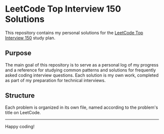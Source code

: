 # LeetCode Top Interview 150 Solutions

This repository contains my personal solutions for the [LeetCode Top Interview 150](https://leetcode.com/studyplan/top-interview-150/) study plan.

## Purpose

The main goal of this repository is to serve as a personal log of my progress and a reference for studying common patterns and solutions for frequently asked coding interview questions. Each solution is my own work, completed as part of my preparation for technical interviews.

## Structure

Each problem is organized in its own file, named according to the problem's title on LeetCode.

---

Happy coding!

